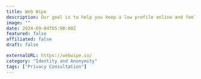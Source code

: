 ```yaml
---
title: Web Wipe
description: Our goal is to help you keep a low profile online and feel like less of a target.
image: ""
date: 2024-09-04T05:00:00Z
featured: false
affiliated: false
draft: false

externalURL: https://webwipe.io/
category: "Identity and Anonymity"
tags: ["Privacy Consultation"]
---
```


